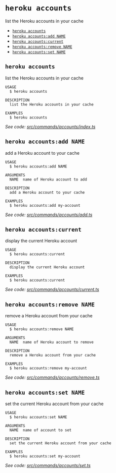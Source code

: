 `heroku accounts`
=================

list the Heroku accounts in your cache

* [`heroku accounts`](#heroku-accounts)
* [`heroku accounts:add NAME`](#heroku-accountsadd-name)
* [`heroku accounts:current`](#heroku-accountscurrent)
* [`heroku accounts:remove NAME`](#heroku-accountsremove-name)
* [`heroku accounts:set NAME`](#heroku-accountsset-name)

## `heroku accounts`

list the Heroku accounts in your cache

```
USAGE
  $ heroku accounts

DESCRIPTION
  list the Heroku accounts in your cache

EXAMPLES
  $ heroku accounts
```

_See code: [src/commands/accounts/index.ts](https://github.com/heroku/cli/blob/v10.8.0-alpha.0/packages/cli/src/commands/accounts/index.ts)_

## `heroku accounts:add NAME`

add a Heroku account to your cache

```
USAGE
  $ heroku accounts:add NAME

ARGUMENTS
  NAME  name of Heroku account to add

DESCRIPTION
  add a Heroku account to your cache

EXAMPLES
  $ heroku accounts:add my-account
```

_See code: [src/commands/accounts/add.ts](https://github.com/heroku/cli/blob/v10.8.0-alpha.0/packages/cli/src/commands/accounts/add.ts)_

## `heroku accounts:current`

display the current Heroku account

```
USAGE
  $ heroku accounts:current

DESCRIPTION
  display the current Heroku account

EXAMPLES
  $ heroku accounts:current
```

_See code: [src/commands/accounts/current.ts](https://github.com/heroku/cli/blob/v10.8.0-alpha.0/packages/cli/src/commands/accounts/current.ts)_

## `heroku accounts:remove NAME`

remove a Heroku account from your cache

```
USAGE
  $ heroku accounts:remove NAME

ARGUMENTS
  NAME  name of Heroku account to remove

DESCRIPTION
  remove a Heroku account from your cache

EXAMPLES
  $ heroku accounts:remove my-account
```

_See code: [src/commands/accounts/remove.ts](https://github.com/heroku/cli/blob/v10.8.0-alpha.0/packages/cli/src/commands/accounts/remove.ts)_

## `heroku accounts:set NAME`

set the current Heroku account from your cache

```
USAGE
  $ heroku accounts:set NAME

ARGUMENTS
  NAME  name of account to set

DESCRIPTION
  set the current Heroku account from your cache

EXAMPLES
  $ heroku accounts:set my-account
```

_See code: [src/commands/accounts/set.ts](https://github.com/heroku/cli/blob/v10.8.0-alpha.0/packages/cli/src/commands/accounts/set.ts)_
